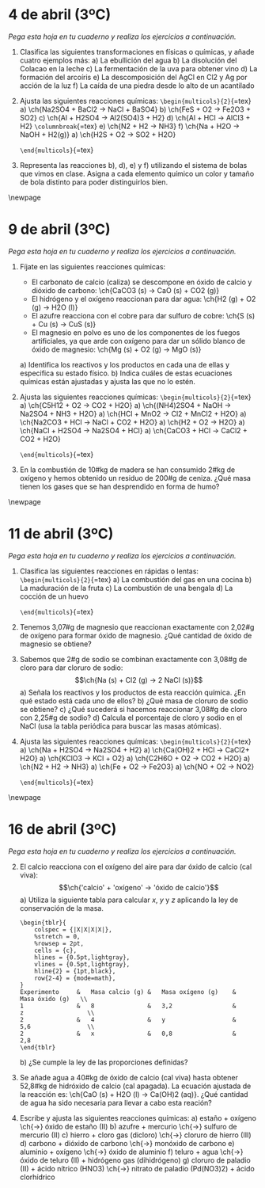 # 4 de abril (3ºC)

*Pega esta hoja en tu cuaderno y realiza los ejercicios a continuación.*

1.  Clasifica las siguientes transformaciones en físicas o químicas, y añade cuatro ejemplos más:
    a)  La ebullición del agua
    b)  La disolución del Colacao en la leche
    c)  La fermentación de la uva para obtener vino
    d)  La formación del arcoíris
    e)  La descomposición del AgCl en Cl2 y Ag por acción de la luz
    f)  La caída de una piedra desde lo alto de un acantilado

1.  Ajusta las siguientes reacciones químicas: `\begin{multicols}{2}`{=tex}
    a)  \ch{Na2SO4 + BaCl2 -> NaCl + BaSO4}
    b)  \ch{FeS + O2 -> Fe2O3 + SO2}
    c)  \ch{Al + H2SO4 -> Al2(SO4)3 + H2}
    d)  \ch{Al + HCl -> AlCl3 + H2} `\columnbreak`{=tex}
    e)  \ch{N2 + H2 -> NH3}
    f)  \ch{Na + H2O -> NaOH + H2(g)}
    a)  \ch{H2S + O2 -> SO2 + H2O}

    `\end{multicols}`{=tex}

2.  Representa las reacciones b), d), e) y f) utilizando el sistema de bolas que vimos en clase.
    Asigna a cada elemento químico un color y tamaño de bola distinto para poder distinguirlos bien.

\newpage

# 9 de abril (3ºC)

*Pega esta hoja en tu cuaderno y realiza los ejercicios a continuación.*

1.  Fíjate en las siguientes reacciones químicas:
    -  El carbonato de calcio (caliza) se descompone en óxido de calcio y dióxido de carbono:
        \ch{CaCO3 (s) -> CaO (s) + CO2 (g)}
    -  El hidrógeno y el oxígeno reaccionan para dar agua: \ch{H2 (g) + O2 (g) -> H2O (l)}
    -  El azufre reacciona con el cobre para dar sulfuro de cobre: \ch{S (s) + Cu (s) -> CuS (s)}
    -  El magnesio en polvo es uno de los componentes de los fuegos artificiales, ya que arde con oxígeno para dar un sólido blanco de óxido de magnesio:
       \ch{Mg (s) + O2 (g) -> MgO (s)}

    a)  Identifica los reactivos y los productos en cada una de ellas y especifica su estado físico.
    b)  Indica cuáles de estas ecuaciones químicas están ajustadas y ajusta las que no lo estén.

2.  Ajusta las siguientes reacciones químicas: `\begin{multicols}{2}`{=tex}
    a)  \ch{C5H12 + O2 -> CO2 + H2O}
    a)  \ch{(NH4)2SO4 + NaOH -> Na2SO4 + NH3 + H2O}
    a)  \ch{HCl + MnO2 -> Cl2 + MnCl2 + H2O}
    a)  \ch{Na2CO3 + HCl -> NaCl + CO2 + H2O}
    a)  \ch{H2 + O2 -> H2O}
    a)  \ch{NaCl + H2SO4 -> Na2SO4 + HCl}
    a)  \ch{CaCO3 + HCl -> CaCl2 + CO2 + H2O}

    `\end{multicols}`{=tex}

3.  En la combustión de 10#kg de madera se han consumido 2#kg de oxígeno y hemos obtenido un residuo de 200#g de ceniza. ¿Qué masa
    tienen los gases que se han desprendido en forma de humo?

\newpage

# 11 de abril (3ºC)

*Pega esta hoja en tu cuaderno y realiza los ejercicios a continuación.*

1.  Clasifica las siguientes reacciones en rápidas o lentas: `\begin{multicols}{2}`{=tex}
    a)  La combustión del gas en una cocina
    b)  La maduración de la fruta
    c)  La combustión de una bengala
    d)  La cocción de un huevo

    `\end{multicols}`{=tex}

2.  Tenemos 3,07#g de magnesio que reaccionan exactamente con 2,02#g de oxígeno para formar óxido de magnesio.
    ¿Qué cantidad de óxido de magnesio se obtiene?

3.  Sabemos que 2#g de sodio se combinan exactamente con 3,08#g de cloro para dar cloruro de sodio:
    $$\ch{Na (s) + Cl2 (g) -> 2 NaCl (s)}$$
    a)  Señala los reactivos y los productos de esta reacción química. ¿En qué estado está cada uno de ellos?
    b)  ¿Qué masa de cloruro de sodio se obtiene?
    c)  ¿Qué sucederá si hacemos reaccionar 3,08#g de cloro con 2,25#g de sodio?
    d)  Calcula el porcentaje de cloro y sodio en el NaCl (usa la tabla periódica para buscar las masas atómicas).

2.  Ajusta las siguientes reacciones químicas: `\begin{multicols}{2}`{=tex}
    a)  \ch{Na + H2SO4 -> Na2SO4 + H2}
    a)  \ch{Ca(OH)2 + HCl -> CaCl2+ H2O}
    a)  \ch{KClO3 -> KCl + O2}
    a)  \ch{C2H6O + O2 -> CO2 + H2O}
    a)  \ch{N2 + H2 -> NH3}
    a)  \ch{Fe + O2 -> Fe2O3}
    a)  \ch{NO + O2 -> NO2}

    `\end{multicols}`{=tex}

\newpage

# 16 de abril (3ºC)

*Pega esta hoja en tu cuaderno y realiza los ejercicios a continuación.*

2.  El calcio reacciona con el oxígeno del aire para dar óxido de calcio (cal viva):
    $$\ch{'calcio' + 'oxígeno' -> 'óxido de calcio'}$$
    a)  Utiliza la siguiente tabla para calcular $x$, $y$ y $z$ aplicando la ley de conservación de la masa.

        \begin{tblr}{
            colspec = {|X|X|X|X|},
            %stretch = 0,
            %rowsep = 2pt,
            cells = {c},
            hlines = {0.5pt,lightgray},
            vlines = {0.5pt,lightgray},
            hline{2} = {1pt,black},
            row{2-4} = {mode=math},
        }
        Experimento     &   Masa calcio (g) &   Masa oxígeno (g)    &   Masa óxido (g)   \\
        1               &   8               &   3,2                 &           z                  \\
        2               &   4               &   y                   &           5,6                \\
        2               &   x               &   0,8                 &           2,8                 
        \end{tblr}
    
    b)  ¿Se cumple la ley de las proporciones definidas?

3.  Se añade agua a 40#kg de óxido de calcio (cal viva) hasta obtener 52,8#kg de hidróxido de calcio (cal apagada). La ecuación ajustada
    de la reacción es: \ch{CaO (s) + H2O (l) -> Ca(OH)2 (aq)}.
    ¿Qué cantidad de agua ha sido necesaria para llevar a cabo esta reación?

4.  Escribe y ajusta las siguientes reacciones químicas:
    a)  estaño + oxígeno \ch{->} óxido de estaño (II)
    b)  azufre + mercurio \ch{->} sulfuro de mercurio (II)
    c)  hierro + cloro gas (dicloro) \ch{->} cloruro de hierro (III)
    d)  carbono + dióxido de carbono \ch{->} monóxido de carbono
    e)  aluminio + oxígeno \ch{->} óxido de aluminio
    f)  teluro + agua \ch{->} óxido de teluro (II) + hidrógeno gas (dihidrógeno)
    g)  cloruro de paladio (II) + ácido nítrico (HNO3) \ch{->} nitrato de paladio (Pd(NO3)2) + ácido clorhídrico